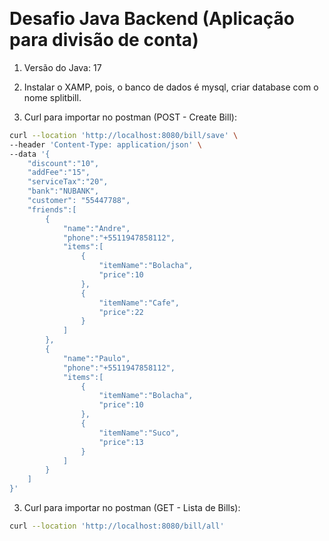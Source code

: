 
﻿
# Desafio Java Backend (Aplicação para divisão de conta)

1) Versão do Java: 17

2) Instalar o XAMP, pois, o banco de dados é mysql, criar database com o nome splitbill.

3) Curl para importar no postman (POST - Create Bill):
```bash
curl --location 'http://localhost:8080/bill/save' \
--header 'Content-Type: application/json' \
--data '{
    "discount":"10",
    "addFee":"15",
    "serviceTax":"20",
    "bank":"NUBANK",
    "customer": "55447788",
    "friends":[
        {
            "name":"Andre",
            "phone":"+5511947858112",
            "items":[
                {
                    "itemName":"Bolacha",
                    "price":10
                },
                {
                    "itemName":"Cafe",
                    "price":22
                }
            ]
        },
        {
            "name":"Paulo",
            "phone":"+5511947858112",
            "items":[
                {
                    "itemName":"Bolacha",
                    "price":10
                },
                {
                    "itemName":"Suco",
                    "price":13
                }                
            ]
        }
    ]
}'
```


3) Curl para importar no postman (GET - Lista de Bills):
```bash
curl --location 'http://localhost:8080/bill/all'
```
